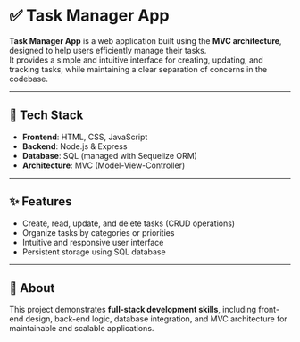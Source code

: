 # ✅ Task Manager App

**Task Manager App** is a web application built using the **MVC architecture**, designed to help users efficiently manage their tasks.  
It provides a simple and intuitive interface for creating, updating, and tracking tasks, while maintaining a clear separation of concerns in the codebase.  

---

## 🚀 Tech Stack
- **Frontend**: HTML, CSS, JavaScript  
- **Backend**: Node.js & Express  
- **Database**: SQL (managed with Sequelize ORM)  
- **Architecture**: MVC (Model-View-Controller)  

---

## ✨ Features
- Create, read, update, and delete tasks (CRUD operations)  
- Organize tasks by categories or priorities  
- Intuitive and responsive user interface  
- Persistent storage using SQL database  

---

## 📖 About
This project demonstrates **full-stack development skills**, including front-end design, back-end logic, database integration, and MVC architecture for maintainable and scalable applications.
